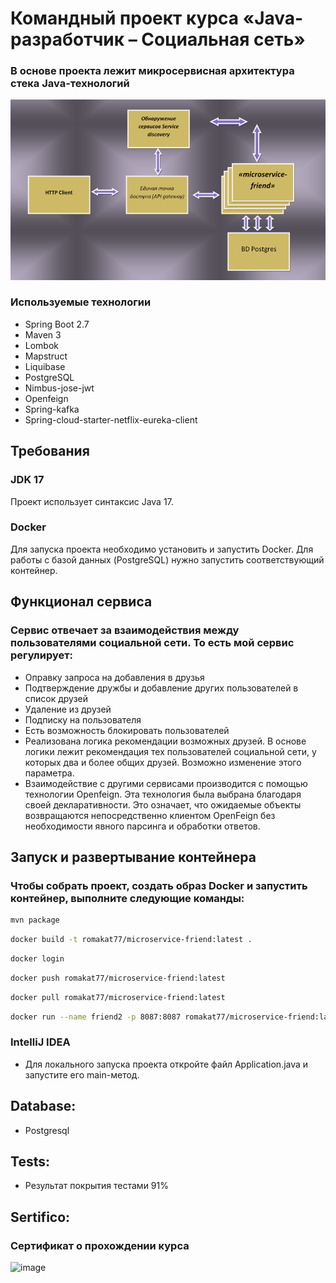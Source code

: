 # Командный проект курса «Java-разработчик – Социальная сеть»
###  В основе проекта лежит микросервисная архитектура стека Java-технологий
![image](./swagger/7.png )
### Используемые технологии
- Spring Boot 2.7
- Maven 3
- Lombok
- Mapstruct
- Liquibase
- PostgreSQL
- Nimbus-jose-jwt
- Openfeign
- Spring-kafka
- Spring-cloud-starter-netflix-eureka-client

## Требования

### JDK 17
Проект использует синтаксис Java 17. 
### Docker
Для запуска проекта необходимо установить и запустить Docker. Для работы с базой данных (PostgreSQL) нужно запустить соответствующий контейнер.
## Функционал сервиса
###  Сервис отвечает за взаимодействия между пользователями социальной сети. То есть мой сервис регулирует:
- Оправку запроса на добавления в друзья
-  Подтверждение дружбы и добавление других пользователей в список друзей
-	Удаление  из друзей
-	Подписку на пользователя
-	Есть возможность блокировать пользователей
- Реализована логика рекомендации возможных друзей. В основе логики лежит рекомендация тех пользователей социальной сети,  у которых два и более общих друзей. Возможно изменение этого параметра.
- Взаимодействие с другими сервисами производится с помощью технологии  Openfeign. Эта технология  была выбрана  благодаря своей декларативности. Это означает, что ожидаемые объекты возвращаются непосредственно клиентом OpenFeign без необходимости явного парсинга и обработки ответов.



## Запуск и  развертывание контейнера 
### Чтобы собрать проект, создать образ Docker и запустить контейнер, выполните следующие команды:

```bash
mvn package
```
```bash
docker build -t romakat77/microservice-friend:latest .
```
```bash
docker login
```
```bash
docker push romakat77/microservice-friend:latest
```
````bash
docker pull romakat77/microservice-friend:latest
`````
````bash
docker run --name friend2 -p 8087:8087 romakat77/microservice-friend:latest
`````
### IntelliJ IDEA

- Для локального запуска проекта откройте файл Application.java и запустите его main-метод.


## Database:
- Postgresql
## Tests:
- Результат покрытия тестами 91%
##  Sertifico:
### Сертификат о прохождении курса

![image](./swagger/1.jpg )